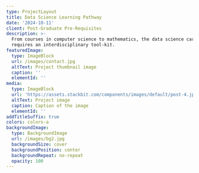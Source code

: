 ```yaml
---
type: ProjectLayout
title: Data Science Learning Pathway
date: '2024-10-11'
client: Post-Graduate Pre-Requisites
description: >-
  From courses in computer science to mathematics, the data science career path
  requires an interdisciplinary tool-kit.
featuredImage:
  type: ImageBlock
  url: /images/contact.jpg
  altText: Project thumbnail image
  caption: ''
  elementId: ''
media:
  type: ImageBlock
  url: 'https://assets.stackbit.com/components/images/default/post-4.jpeg'
  altText: Project image
  caption: Caption of the image
  elementId: ''
addTitleSuffix: true
colors: colors-a
backgroundImage:
  type: BackgroundImage
  url: /images/bg2.jpg
  backgroundSize: cover
  backgroundPosition: center
  backgroundRepeat: no-repeat
  opacity: 100
---
```

